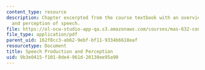 ```yaml
---
content_type: resource
description: Chapter excerpted from the course textbook with an overview of the production
  and perception of speech.
file: https://ol-ocw-studio-app-qa.s3.amazonaws.com/courses/mas-632-conversational-computer-systems-fall-2008/9b3e0415f1018de4961d20130ee95a90_shmandt_txt_ch2.pdf
file_type: application/pdf
parent_uid: 162f8cc3-ab62-9ebf-bf11-9334b6618eaf
resourcetype: Document
title: Speech Production and Perception
uid: 9b3e0415-f101-8de4-961d-20130ee95a90
---
```

